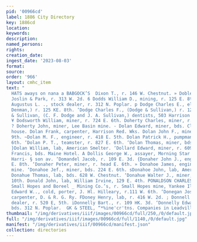 ```yaml
---
pid: '00966cd'
label: 1886 City Directory
key: 1886cd
location: 
keywords: 
description: 
named_persons: 
rights: 
creation_date: 
ingest_date: '2023-08-03'
format: 
source: 
order: '966'
layout: cmhc_item
text: "                                                                                  ESTETSON’S
  HATS aways on nana a BABGOCK’S  Dixon T., r. 146 W. Chestnut. » Dobler J. F., engraver,
  Joslin & Park, r. 313 W. 2d. 6 Dodds William D., mining, r. 125 E. 8th. ’ Dodge
  Augustus L. ., stock dealer, r. 312 N. Poplar. p Dodge Charles E., elk, (Booth &
  Denman,) r. 125 KE. 8th. ‘Dodge Charles F., (Dodge & Sullivan,) r. 128 E. 7th. ‘Dodge
  & Sullivan, (C. F. Dodge and J. A. Sullivan,) dentists, 503 Harrison av., cor. 5th.
  ¥ Dodsworth William, miner, r. 724 E. 6th. Doherty Charles, miner, r. 305 E. 8th.
  ? Doherty John, miner, Lee Basin mine. - Dolan Edward, miner, bds. Clontarf boarding
  house. Dolan Frank, carpenter, Harrison Red. Wks. Dolan John F., miner, r. 628 E.
  9th. ~Dolan M. F., engineer, r. 418 E. 5th. Dolan Patrick H., pumpman, r. 624 E.
  6th. ‘Dolan P. T., teamster, r. 827 E. 6th. ‘Dolan Thomas, miner, bds. 123 E. 4th.
  }Dolan William, lab, American Smelter. ‘Dollard Edward, miner, r. 609 E. 4th. Dolles
  Francis, bds. Maine Hotel. A Dollis George W., assayer, Morning Star mine, r. 615
  Harri- § son av. ‘Domandel Jacob, r. 109 E. 3d. {Donaher John J., engineer, r. 623
  E. 8th. ‘Donaher Peter, miner, r. head E. 6th. » Donahoe James, engineer, Wolftone
  mine. ‘Donahoe Jef., miner, bds. 224 E. 6th. sDonahoe John, lab, American Smelter.
  Donahue Thomas, lab, bds. 628 W. Chestnut. ‘Donahue Walter J., miner, r. 618 E.
  10th. Donald John, lab, William Irvine, 129 E. 4th. PONALDSON CHARLES M., manager,
  Small Hopes and Boreel _ Mining Co.’s, r. Small Hopes mine, Yankee Ilill. SDonaldson
  Edward W.., cold, porter, J. Hl. Hilleary, r.111 W. 6th. ‘Donegan Joseph, foreman,
  carpenter, D. & R. G. Ry. FDoney Henry, lab, r. 416 W. 2d. ; Donnell H. S., stock
  dealer, r. 520 E, 5th. iDonnelly Bart., r. 109 HK. 3d. ‘Donnelly Edward, miner,
  bds. 312 N. Poplar.  GK & STEEL, “*%ine'cr'tns. Companies in Leadville    "
thumbnail: "/img/derivatives/iiif/images/00966cd/full/250,/0/default.jpg"
full: "/img/derivatives/iiif/images/00966cd/full/1140,/0/default.jpg"
manifest: "/img/derivatives/iiif/00966cd/manifest.json"
collection: directories
---
```

